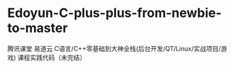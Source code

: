 # Edoyun-C-plus-plus-from-newbie-to-master
腾讯课堂 易道云 C语言/C++零基础到大神全栈(后台开发/QT/Linux/实战项目/游戏) 课程实践代码（未完结）
